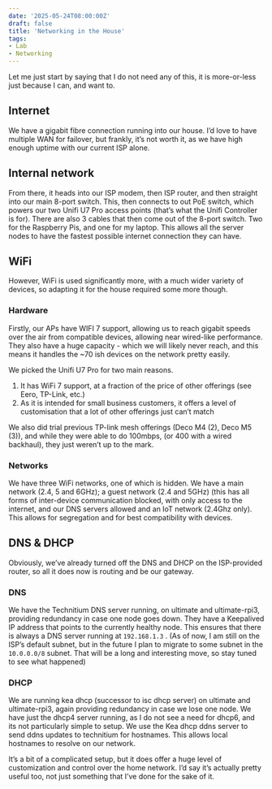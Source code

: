 ```yaml
---
date: '2025-05-24T08:00:00Z'
draft: false
title: 'Networking in the House'
tags:
- Lab
- Networking
---
```

Let me just start by saying that I do not need any of this, it is more-or-less just because I can, and want to.

## Internet

We have a gigabit fibre connection running into our house. I’d love to have multiple WAN for failover, but frankly, it’s not worth it, as we have high enough uptime with our current ISP alone.

## Internal network

From there, it heads into our ISP modem, then ISP router, and then straight into our main 8-port switch. This, then connects to out PoE switch, which powers our two Unifi U7 Pro access points (that’s what the Unifi Controller is for). There are also 3 cables that then come out of the 8-port switch. Two for the Raspberry Pis, and one for my laptop. This allows all the server nodes to have the fastest possible internet connection they can have. 

## WiFi

However, WiFi is used significantly more, with a much wider variety of devices, so adapting it for the house required some more though.

### Hardware

Firstly, our APs have WIFI 7 support, allowing us to reach gigabit speeds over the air from compatible devices, allowing near wired-like performance. They also have a huge capacity - which we will likely never reach, and this means it handles the ~70 ish devices on the network pretty easily.

We picked the Unifi U7 Pro for two main reasons. 

1. It has WiFi 7 support, at a fraction of the price of other offerings (see Eero, TP-Link, etc.)
2. As it is intended for small business customers, it offers a level of customisation that a lot of other offerings just can’t match

We also did trial previous TP-link mesh offerings (Deco M4 (2), Deco M5 (3)), and while they were able to do 100mbps, (or 400 with a wired backhaul), they just weren’t up to the mark.

### Networks

We have three WiFi networks, one of which is hidden. We have a main network (2.4, 5 and 6GHz); a guest network (2.4 and 5GHz) (this has all forms of inter-device communication blocked, with only access to the internet, and our DNS servers allowed and an IoT network (2.4Ghz only). This allows for segregation and for best compatibility with devices.

## DNS & DHCP

Obviously, we’ve already turned off the DNS and DHCP on the ISP-provided router, so all it does now is routing and be our gateway. 

### DNS

We have the Technitium DNS server running, on ultimate and ultimate-rpi3, providing redundancy in case one node goes down. They have a Keepalived IP address that points to the currently healthy node. This ensures that there is always a DNS server running at `192.168.1.3` . (As of now, I am still on the ISP’s default subnet, but in the future I plan to migrate to some subnet in the `10.0.0.0/8` subnet. That will be a long and interesting move, so stay tuned to see what happened)

### DHCP

We are running kea dhcp (successor to isc dhcp server) on ultimate and ultimate-rpi3, again providing redundancy in case we lose one node. We have just the dhcp4 server running, as I do not see a need for dhcp6, and its not particularly simple to setup. We use the Kea dhcp ddns server to send ddns updates to technitium for hostnames. This allows local hostnames to resolve on our network.

It’s a bit of a complicated setup, but it does offer a huge level of customization and control over the home network. I’d say it’s actually pretty useful too, not just something that I’ve done for the sake of it.